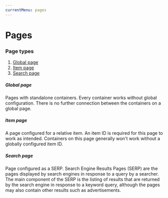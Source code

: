```yaml
---
currentMenu: pages
---
```


# Pages

### Page types
1. [Global page](#global-page)
2. [Item page](#item-page)
3. [Search page](#search-page)

##### Global page
Pages with standalone containers. Every container works without global configuration. There is no further connection between the containers on a global page.

##### Item page
A page configured for a relative item. An item ID is required for this page to work as intended.
Containers on this page generally won't work without a globally configured item ID.

##### Search page
Page configured as a SERP. Search Engine Results Pages (SERP) are the pages displayed by search engines in response to a query by a searcher. The main component of the SERP is the listing of results that are returned by the search engine in response to a keyword query, although the pages may also contain other results such as advertisements.
